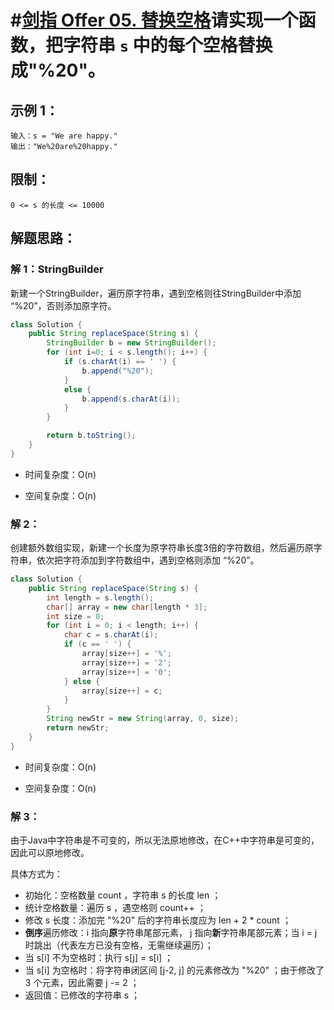 # #[剑指 Offer 05. 替换空格](https://leetcode-cn.com/problems/ti-huan-kong-ge-lcof/)请实现一个函数，把字符串 `s` 中的每个空格替换成"%20"。

## 示例 1：

```
输入：s = "We are happy."
输出："We%20are%20happy."
```

## 限制：

```
0 <= s 的长度 <= 10000
```

## 解题思路：

### 解 1：StringBuilder

新建一个StringBuilder，遍历原字符串，遇到空格则往StringBuilder中添加 “%20”，否则添加原字符。

~~~java
class Solution {
    public String replaceSpace(String s) {
        StringBuilder b = new StringBuilder();
        for (int i=0; i < s.length(); i++) {
            if (s.charAt(i) == ' ') {
                b.append("%20");
            }
            else {
                b.append(s.charAt(i));
            }
        }

        return b.toString();
    }
}
~~~

- 时间复杂度：O(n)

- 空间复杂度：O(n)

### 解 2：

创建额外数组实现，新建一个长度为原字符串长度3倍的字符数组，然后遍历原字符串，依次把字符添加到字符数组中，遇到空格则添加 “%20”。

~~~java
class Solution {
    public String replaceSpace(String s) {
        int length = s.length();
        char[] array = new char[length * 3];
        int size = 0;
        for (int i = 0; i < length; i++) {
            char c = s.charAt(i);
            if (c == ' ') {
                array[size++] = '%';
                array[size++] = '2';
                array[size++] = '0';
            } else {
                array[size++] = c;
            }
        }
        String newStr = new String(array, 0, size);
        return newStr;
    }
}
~~~

- 时间复杂度：O(n)

- 空间复杂度：O(n)

### 解 3：

由于Java中字符串是不可变的，所以无法原地修改，在C++中字符串是可变的，因此可以原地修改。

具体方式为：

- 初始化：空格数量 count ，字符串 s 的长度 len ；
- 统计空格数量：遍历 s ，遇空格则 count++ ；
- 修改 s 长度：添加完 "%20" 后的字符串长度应为 len + 2 * count ；
- **倒序**遍历修改：i 指向**原**字符串尾部元素， j 指向**新**字符串尾部元素；当 i = j 时跳出（代表左方已没有空格，无需继续遍历）；
- 当 s[i] 不为空格时：执行 s[j] = s[i] ；
- 当 s[i] 为空格时：将字符串闭区间 [j-2, j] 的元素修改为 "%20" ；由于修改了 3 个元素，因此需要 j -= 2 ；
- 返回值：已修改的字符串 s ；

